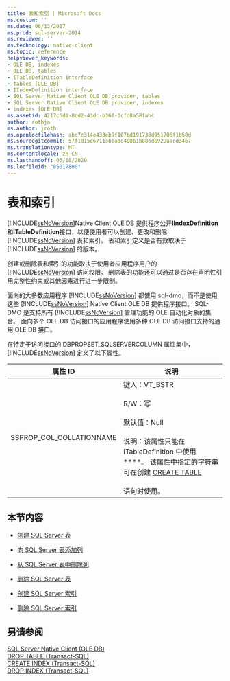 ```yaml
---
title: 表和索引 | Microsoft Docs
ms.custom: ''
ms.date: 06/13/2017
ms.prod: sql-server-2014
ms.reviewer: ''
ms.technology: native-client
ms.topic: reference
helpviewer_keywords:
- OLE DB, indexes
- OLE DB, tables
- ITableDefinition interface
- tables [OLE DB]
- IIndexDefinition interface
- SQL Server Native Client OLE DB provider, tables
- SQL Server Native Client OLE DB provider, indexes
- indexes [OLE DB]
ms.assetid: 4217c6d8-8cd2-43dc-b36f-3cfd8a58fabc
author: rothja
ms.author: jroth
ms.openlocfilehash: abc7c314e433eb9f107bd191738d951706f1b50d
ms.sourcegitcommit: 57f1d15c67113bbadd40861b886d6929aacd3467
ms.translationtype: MT
ms.contentlocale: zh-CN
ms.lasthandoff: 06/18/2020
ms.locfileid: "85017800"
---
```

# <a name="tables-and-indexes"></a>表和索引
  [!INCLUDE[ssNoVersion](../../includes/ssnoversion-md.md)]Native Client OLE DB 提供程序公开**IIndexDefinition**和**ITableDefinition**接口，以便使用者可以创建、更改和删除 [!INCLUDE[ssNoVersion](../../includes/ssnoversion-md.md)] 表和索引。 表和索引定义是否有效取决于 [!INCLUDE[ssNoVersion](../../includes/ssnoversion-md.md)] 的版本。  
  
 创建或删除表和索引的功能取决于使用者应用程序用户的 [!INCLUDE[ssNoVersion](../../includes/ssnoversion-md.md)] 访问权限。 删除表的功能还可以通过是否存在声明性引用完整性约束或其他因素进行进一步限制。  
  
 面向的大多数应用程序 [!INCLUDE[ssNoVersion](../../includes/ssnoversion-md.md)] 都使用 sql-dmo，而不是使用这些 [!INCLUDE[ssNoVersion](../../includes/ssnoversion-md.md)] Native Client OLE DB 提供程序接口。 SQL-DMO 是支持所有 [!INCLUDE[ssNoVersion](../../includes/ssnoversion-md.md)] 管理功能的 OLE 自动化对象的集合。 面向多个 OLE DB 访问接口的应用程序使用多种 OLE DB 访问接口支持的通用 OLE DB 接口。  
  
 在特定于访问接口的 DBPROPSET_SQLSERVERCOLUMN 属性集中，[!INCLUDE[ssNoVersion](../../includes/ssnoversion-md.md)] 定义了以下属性。  
  
|属性 ID|说明|  
|-----------------|-----------------|  
|SSPROP_COL_COLLATIONNAME|键入：VT_BSTR<br /><br /> R/W：写<br /><br /> 默认值：Null<br /><br /> 说明：该属性只能在 ITableDefinition 中使用****。 该属性中指定的字符串可在创建 [CREATE TABLE](/sql/t-sql/statements/create-table-transact-sql)<br /><br /> 语句时使用。|  
  
## <a name="in-this-section"></a>本节内容  
  
-   [创建 SQL Server 表](../../relational-databases/native-client-ole-db-tables-indexes/creating-sql-server-tables.md)  
  
-   [向 SQL Server 表添加列](../../relational-databases/native-client-ole-db-tables-indexes/adding-a-column-to-a-sql-server-table.md)  
  
-   [从 SQL Server 表中删除列](../../relational-databases/native-client-ole-db-tables-indexes/removing-a-column-from-a-sql-server-table.md)  
  
-   [删除 SQL Server 表](../../relational-databases/native-client-ole-db-tables-indexes/dropping-a-sql-server-table.md)  
  
-   [创建 SQL Server 索引](../../relational-databases/indexes/indexes.md)  
  
-   [删除 SQL Server 索引](../../relational-databases/native-client-ole-db-tables-indexes/dropping-a-sql-server-index.md)  
  
## <a name="see-also"></a>另请参阅  
 [SQL Server Native Client &#40;OLE DB&#41;](../../relational-databases/native-client/ole-db/sql-server-native-client-ole-db.md)   
 [DROP TABLE (Transact-SQL)](/sql/t-sql/statements/drop-table-transact-sql)   
 [CREATE INDEX (Transact-SQL)](/sql/t-sql/statements/create-index-transact-sql)   
 [DROP INDEX (Transact-SQL)](/sql/t-sql/statements/drop-index-transact-sql)  
  
  
